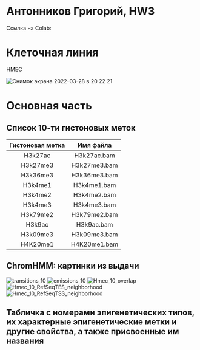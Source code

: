 # Антонников Григорий, HW3

Ссылка на Colab: 
# Клеточная линия 
HMEC


![Снимок экрана 2022-03-28 в 20 22 21](https://user-images.githubusercontent.com/93208971/160468579-194e0c8c-e742-49fa-88be-1d5cab492cf0.png)

# Основная часть

## Список 10-ти гистоновых меток

| Гистоновая метка | Имя файла | 
| :---: | :---: | 
| H3k27ac | H3k27ac.bam |
| H3k27me3| H3k27me3.bam |
|H3k36me3 | H3k36me3.bam |
|H3k4me1 | H3k4me1.bam |
|H3k4me2 | H3k4me2.bam |
|H3k4me3 | H3k4me3.bam |
|H3k79me2 | H3k79me2.bam |
|H3k9ac | H3k9ac.bam |
|H3k09me3 | H3k09me3.bam |
|H4K20me1 | H4K20me1.bam |

## ChromHMM: картинки из выдачи

![transitions_10](https://user-images.githubusercontent.com/93208971/160470102-b2c33439-1507-4813-91ab-d9590714a423.png)
![emissions_10](https://user-images.githubusercontent.com/93208971/160470119-bac94ed8-204c-4363-9e29-ac4b367e29d3.png)
![Hmec_10_overlap](https://user-images.githubusercontent.com/93208971/160470082-9d07f188-c9b9-46c8-ba7f-2b9b75e2a374.png)
![Hmec_10_RefSeqTES_neighborhood](https://user-images.githubusercontent.com/93208971/160470088-d3890e2a-9ea0-40d5-b38a-ad65e8557f53.png)
![Hmec_10_RefSeqTSS_neighborhood](https://user-images.githubusercontent.com/93208971/160470092-96416281-67a4-4273-9f11-733b30df383b.png)


## Табличка с номерами эпигенетических типов, их характерные эпигенетические метки и другие свойства, а также присвоенные им названия


